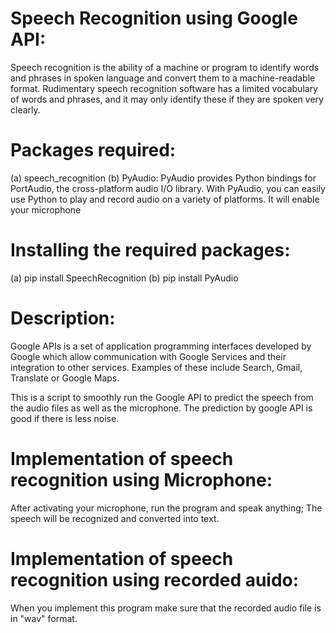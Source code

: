# Speech Recognition using Google API:
Speech recognition is the ability of a machine or program to identify words and phrases in spoken language and convert them to a machine-readable format.
Rudimentary speech recognition software has a limited vocabulary of words and phrases, and it may only identify these if they are spoken very clearly.

# Packages required:
(a) speech_recognition
(b) PyAudio: PyAudio provides Python bindings for PortAudio, the cross-platform audio I/O library. With PyAudio, you can easily use Python to play and record audio on a variety of platforms. It will enable your microphone

# Installing the required packages:
(a) pip install SpeechRecognition
(b) pip install PyAudio

# Description:
Google APIs is a set of application programming interfaces developed by Google which allow communication with Google Services and their integration to other services. 
Examples of these include Search, Gmail, Translate or Google Maps.

This is a script to smoothly run the Google API to predict the speech from the audio files as well as the microphone. The prediction by google API is good if there is less noise. 

# Implementation of speech recognition using Microphone:
After activating your microphone, run the program and speak anything; The speech will be recognized and converted into text.

# Implementation of speech recognition using recorded auido:
When you implement this program make sure that the recorded audio file is in "wav" format.

